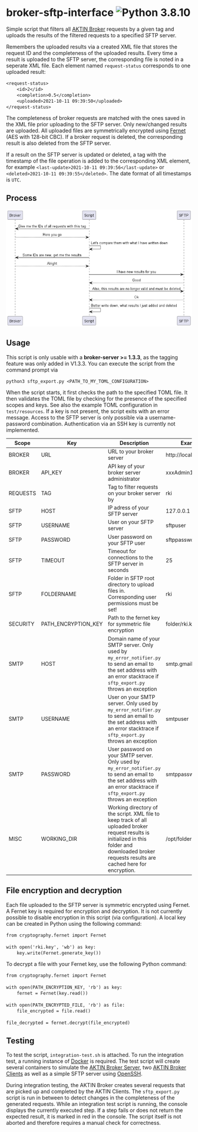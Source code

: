 # broker-sftp-interface ![Python 3.8.10](https://img.shields.io/badge/python-3.8.10-blue)

Simple script that filters all [AKTIN Broker](https://github.com/aktin/broker) requests by a given tag and uploads the results of the filtered requests to a specified SFTP server.

Remembers the uploaded results via a created XML file that stores the request ID and the completeness of the uploaded results. Every time a result is uploaded to the SFTP server,
the corresponding file is noted in a seperate
XML file. Each element named `request-status` corresponds to one uploaded result:

```
<request-status>
    <id>2</id>
    <completion>0.5</completion>
    <uploaded>2021-10-11 09:39:50</uploaded>
</request-status>
```

The completeness of broker requests are matched with the ones saved in the XML file prior uploading to the SFTP server. Only new/changed results are uploaded. All uploaded files
are symmetrically encrypted
using [Fernet](https://github.com/fernet/spec/blob/master/Spec.md) (AES with 128-bit CBC). If a broker request is deleted, the corresponding result is also deleted from the SFTP
server.

If a result on the SFTP server is updated or deleted, a tag with the timestamp of the file operation is added to the corresponding XML element, for
example `<last-update>2021-10-11 09:39:56</last-update>`
or `<deleted>2021-10-11 09:39:55</deleted>`. The date format of all timestamps is `UTC`.

## Process

![sequence diagram](./docs/sequence.png)

## Usage

This script is only usable with a **broker-server >= 1.3.3**, as the tagging feature was only added in V1.3.3. You can execute the script from the command prompt via

```
python3 sftp_export.py <PATH_TO_MY_TOML_CONFIGURATION>
```

When the script starts, it first checks the path to the specified TOML file. It then validates the TOML file by checking for the presence of the specified scopes and keys. See also
the example TOML configuration in `test/resources`. If a key is not present, the script exits with an error message. Access to the SFTP server is only possible via a
username-password combination. Authentication via an SSH key is currently not implemented.

| Scope    | Key                 | Description                                                                                                                                                                                         | Example              |
|----------|---------------------|-----------------------------------------------------------------------------------------------------------------------------------------------------------------------------------------------------|----------------------|
| BROKER   | URL                 | URL to your broker server                                                                                                                                                                           | http://localhost:8080 |
| BROKER   | API_KEY             | API key of your broker server administrator                                                                                                                                                         | xxxAdmin1234         |
| REQUESTS | TAG                 | Tag to filter requests on your broker server by                                                                                                                                                     | rki                  |
| SFTP     | HOST                | IP adress of your SFTP server                                                                                                                                                                       | 127.0.0.1            |
| SFTP     | USERNAME            | User on your SFTP server                                                                                                                                                                            | sftpuser             |
| SFTP     | PASSWORD            | User password on your SFTP user                                                                                                                                                                     | sftppassword         |
| SFTP     | TIMEOUT             | Timeout for connections to the SFTP server in seconds                                                                                                                                               | 25                   |
| SFTP     | FOLDERNAME          | Folder in SFTP root directory to upload files in. Corresponding user permissions must be set!                                                                                                       | rki                  |
| SECURITY | PATH_ENCRYPTION_KEY | Path to the fernet key for symmetric file encryption                                                                                                                                                | folder/rki.key       |
| SMTP     | HOST                | Domain name of your SMTP server. Only used by `my_error_notifier.py` to send an email to the set address with an error stacktrace if `sftp_export.py` throws an exception                           | smtp.gmail.com       |
| SMTP     | USERNAME            | User on your SMTP server. Only used by `my_error_notifier.py` to send an email to the set address with an error stacktrace if `sftp_export.py` throws an exception                                  | smtpuser             |
| SMTP     | PASSWORD            | User password on your SMTP server. Only used by `my_error_notifier.py` to send an email to the set address with an error stacktrace if `sftp_export.py` throws an exception                         | smtppassword         |
| MISC     | WORKING_DIR         | Working directory of the script. XML file to keep track of all uploaded broker request results is initialized in this folder and downloaded broker requests results are cached here for encryption. | /opt/folder          |

## File encryption and decryption

Each file uploaded to the SFTP server is symmetric encrypted using Fernet. A Fernet key is required for encryption and decryption. It is not currently possible to disable encryption in this script (via configuration). A local key can be created in Python using the following command:

```
from cryptography.fernet import Fernet

with open('rki.key', 'wb') as key:
    key.write(Fernet.generate_key())
```

To decrypt a file with your Fernet key, use the following Python command:

```
from cryptography.fernet import Fernet

with open(PATH_ENCRYPTION_KEY, 'rb') as key:
    fernet = Fernet(key.read())

with open(PATH_ENCRYPTED_FILE, 'rb') as file:
    file_encrypted = file.read()

file_decrypted = fernet.decrypt(file_encrypted)
```

## Testing

To test the script, `integration-test.sh` is attached. To run the integration test, a running instance of [Docker](https://www.docker.com/) is required. The test script will create several containers to simulate the [AKTIN Broker Server](https://github.com/aktin/broker/tree/master/broker-server), two [AKTIN Broker Clients](https://github.com/aktin/broker/tree/master/broker-client) as well as a simple SFTP server using [OpenSSH](https://www.openssh.com/).

During integration testing, the AKTIN Broker creates several requests that are picked up and completed by the AKTIN Clients. The `sftp_export.py` script is run in between to detect changes in the completeness of the generated requests. While an integration test script is running, the console displays the currently executed step. If a step fails or does not return the expected result, it is marked in red in the console. The script itself is not aborted and therefore requires a manual check for correctness.